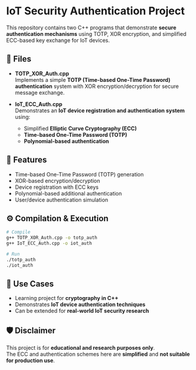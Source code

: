 # IoT Security Authentication Project

This repository contains two C++ programs that demonstrate **secure authentication mechanisms** using TOTP, XOR encryption, and simplified ECC-based key exchange for IoT devices.

## 📂 Files
- **TOTP_XOR_Auth.cpp**  
  Implements a simple **TOTP (Time-based One-Time Password) authentication** system with XOR encryption/decryption for secure message exchange.

- **IoT_ECC_Auth.cpp**  
  Demonstrates an **IoT device registration and authentication system** using:
  - Simplified **Elliptic Curve Cryptography (ECC)**
  - **Time-based One-Time Password (TOTP)**
  - **Polynomial-based authentication**

## 🚀 Features
- Time-based One-Time Password (TOTP) generation
- XOR-based encryption/decryption
- Device registration with ECC keys
- Polynomial-based additional authentication
- User/device authentication simulation

## ⚙️ Compilation & Execution
```bash
# Compile
g++ TOTP_XOR_Auth.cpp -o totp_auth
g++ IoT_ECC_Auth.cpp -o iot_auth

# Run
./totp_auth
./iot_auth
```

## 📌 Use Cases
- Learning project for **cryptography in C++**
- Demonstrates **IoT device authentication techniques**
- Can be extended for **real-world IoT security research**

## 🛡️ Disclaimer
This project is for **educational and research purposes only**.  
The ECC and authentication schemes here are **simplified** and **not suitable for production use**.
